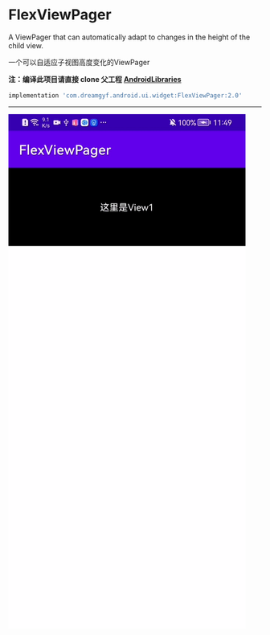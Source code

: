 # FlexViewPager

A ViewPager that can automatically adapt to changes in the height of the child view. 

一个可以自适应子视图高度变化的ViewPager

**注：编译此项目请直接 clone 父工程 [AndroidLibraries](https://github.com/dreamgyf/AndroidLibraries)**

```groovy
implementation 'com.dreamgyf.android.ui.widget:FlexViewPager:2.0'
```

---

![demo](./FlexViewPager.gif)

